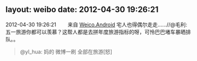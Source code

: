 layout: weibo
date: 2012-04-30 19:26:21
---
<meta name="referrer" content="no-referrer" />

2012-04-30 19:26:21  &nbsp;&nbsp;&nbsp;&nbsp;&nbsp;&nbsp; 来自 <a href="http://app.weibo.com/t/feed/l4RWD" rel="nofollow">Weico.Android</a>
宅人也得偶尔走走……//@毛利:五一旅游你都可以羡慕？这帮人都是去拼年度旅游指标的呀，可怜巴巴堵车暴晒排队。。
>  @yl_hua: 妈的 微博一刷 全部在旅游[怒] ​​​
